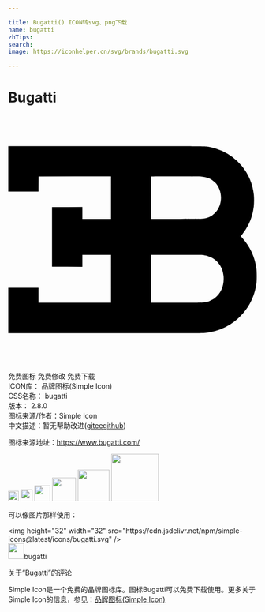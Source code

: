 ```yaml
---

title: Bugatti() ICON转svg、png下载
name: bugatti
zhTips: 
search: 
image: https://iconhelper.cn/svg/brands/bugatti.svg

---
```


# Bugatti  <small style="font-size: 60%;font-weight: 100"></small>

<div id="svg" class="svg-wrap">
<svg role="img" viewBox="0 0 24 24" xmlns="http://www.w3.org/2000/svg"><title>Bugatti icon</title><path d="M0 5.168v2.194h2.92l.004-.73.006-.73 3.498-.005 3.496-.004v4.103H7.157V8.851l-1.464.004-1.466.006v5.744l1.466.006 1.464.004V13.47h2.767v4.618H2.92v-1.45H0v4.39h9.31c6.06 0 9.405-.008 9.584-.02a5.482 5.482 0 0 0 3.73-1.842 5.567 5.567 0 0 0 1.341-2.904c.048-.325.046-1.184-.002-1.504a5.537 5.537 0 0 0-1.36-2.922 1.478 1.478 0 0 1-.14-.17c0-.008.054-.08.12-.16a5.255 5.255 0 0 0 1.13-2.693 6.9 6.9 0 0 0 .01-1.122 5.297 5.297 0 0 0-1.172-2.81 5.328 5.328 0 0 0-1.884-1.443 5.297 5.297 0 0 0-1.2-.38c-.515-.09-.038-.085-10.052-.085H0zm18.656.744c.557.044.958.214 1.305.555.536.529.73 1.414.475 2.193a1.933 1.933 0 0 1-.494.794 1.884 1.884 0 0 1-1.055.513c-.147.025-.561.03-2.63.03h-2.458v-2.04c0-1.121.005-2.045.013-2.05.02-.022 4.569-.016 4.844.005zm.267 7.586c1.078.174 1.807.977 1.876 2.065.057.888-.246 1.613-.87 2.088-.159.12-.5.288-.691.342-.35.095-.342.095-2.977.095h-2.462V13.47h2.477c2.082 0 2.502.003 2.647.028Z"/></svg>
</div>
<detail full-name='bugatti'></detail>

<div class="detail-page">
<p>
<span><span class="badge-success badge">免费图标</span> <span class="badge-success badge">免费修改</span>  <span class="badge-success badge">免费下载</span> </span>
<br/>
<span>
ICON库：
<span class="badge-secondary badge">品牌图标(Simple Icon)</span> 
</span>
<br/>
<span>
CSS名称：
<span class="badge-secondary badge">bugatti</span> 
</span>

<br/>
<span>
版本：
<span class="badge-secondary badge">2.8.0</span> 
</span>
<br/>
<span>图标来源/作者：<span class="badge-light badge">Simple Icon</span></span> 
<br/>
<span class="zh-detail">中文描述：暂无<span class="help-link"><span>帮助改进</span>(<a href="https://gitee.com/liuwave/icon-helper/edit/master/json/brands/bugatti.json" target="_blank" rel="noopener noreferrer">gitee</a><a href="https://github.com/liuwave/icon-helper/edit/master/json/brands/bugatti.json" target="_blank" rel="noopener noreferrer">github</a></span>)</span><br/>
</p>
</div><div class="description description alert alert-light"><p>图标来源地址：<a href="https://www.bugatti.com/" target="_blank" rel="noopener noreferrer">https://www.bugatti.com/</a></p></div>
<div class="alert alert-dark">
<img height="21" width="21" src="https://cdn.jsdelivr.net/npm/simple-icons@latest/icons/bugatti.svg" />
<img height="24" width="24" src="https://cdn.jsdelivr.net/npm/simple-icons@latest/icons/bugatti.svg" />
<img height="32" width="32" src="https://cdn.jsdelivr.net/npm/simple-icons@latest/icons/bugatti.svg" />
<img height="48" width="48" src="https://cdn.jsdelivr.net/npm/simple-icons@latest/icons/bugatti.svg" />
<img height="64" width="64" src="https://cdn.jsdelivr.net/npm/simple-icons@latest/icons/bugatti.svg" />
<img height="96" width="96" src="https://cdn.jsdelivr.net/npm/simple-icons@latest/icons/bugatti.svg" />

</div>
<div>
  <p>可以像图片那样使用：    
  </p>
  <div class="alert alert-primary" style="font-size: 14px">
    &lt;img height="32" width="32" src="https://cdn.jsdelivr.net/npm/simple-icons@latest/icons/bugatti.svg" /&gt;
    <copy-btn content='<img height="32" width="32" src="https://cdn.jsdelivr.net/npm/simple-icons@latest/icons/bugatti.svg" />'></copy-btn>
  </div>
  <div class="alert alert-secondary">
    <img height="32" width="32" src="https://cdn.jsdelivr.net/npm/simple-icons@latest/icons/bugatti.svg" />bugatti
    <copy-btn content="bugatti" btn-title="复制图标名称"></copy-btn>
  </div>
</div>

<Vssue title="关于“Bugatti”的评论" >关于“Bugatti”的评论</Vssue>


<div><p>Simple Icon是一个免费的品牌图标库。图标Bugatti可以免费下载使用。更多关于  Simple Icon的信息，参见：<a target="_blank" href="https://iconhelper.cn/brands.html">品牌图标(Simple Icon)</a>
</p></div>
